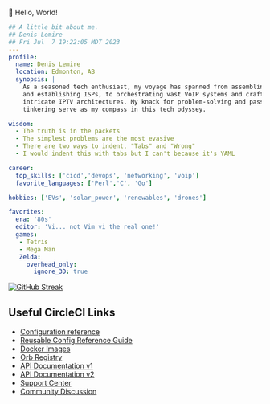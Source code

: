 👋 Hello, World!

```yaml
## A little bit about me.
## Denis Lemire
## Fri Jul  7 19:22:05 MDT 2023
---
profile:
  name: Denis Lemire
  location: Edmonton, AB
  synopsis: |
    As a seasoned tech enthusiast, my voyage has spanned from assembling PCs
    and establishing ISPs, to orchestrating vast VoIP systems and crafting 
    intricate IPTV architectures. My knack for problem-solving and passion for 
    tinkering serve as my compass in this tech odyssey.

wisdom: 
  - The truth is in the packets
  - The simplest problems are the most evasive
  - There are two ways to indent, "Tabs" and "Wrong"
  - I would indent this with tabs but I can't because it's YAML

career: 
  top_skills: ['cicd','devops', 'networking', 'voip']
  favorite_languages: ['Perl','C', 'Go']

hobbies: ['EVs', 'solar_power', 'renewables', 'drones']

favorites: 
  era: '80s'
  editor: 'Vi... not Vim vi the real one!'
  games:
   - Tetris
   - Mega Man
   Zelda:
     overhead_only:
       ignore_3D: true
```

[![GitHub Streak](http://github-readme-streak-stats.herokuapp.com?user=denislemire&theme=transparent&hide_border=true&date_format=j%20M%5B%20Y%5D&exclude_days=Sun%2CSat)](https://git.io/streak-stats)

## Useful CircleCI Links

* [Configuration reference](https://circleci.com/docs/configuration-reference/)
* [Reusable Config Reference Guide](https://circleci.com/docs/reusing-config/)
* [Docker Images](https://circleci.com/developer/images)
* [Orb Registry](https://circleci.com/developer/orbs)
* [API Documentation v1](https://circleci.com/docs/api/v1)
* [API Documentation v2](https://circleci.com/docs/api/v2)
* [Support Center](https://support.circleci.com)
* [Community Discussion](https://discuss.circleci.com/)
